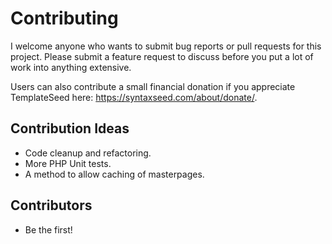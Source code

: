 # Contributing

I welcome anyone who wants to submit bug reports or pull requests for this project. Please submit a feature request to discuss before you put a lot of work into anything extensive.

Users can also contribute a small financial donation if you appreciate TemplateSeed here: https://syntaxseed.com/about/donate/.

## Contribution Ideas

- Code cleanup and refactoring.
- More PHP Unit tests.
- A method to allow caching of masterpages.

## Contributors

- Be the first!
